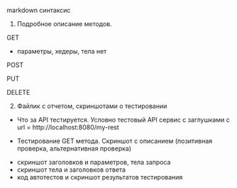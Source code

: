 markdown синтаксис

1. Подробное описание методов.

GET
- параметры, хедеры, тела нет

POST

PUT

DELETE

2. Файлик с отчетом, скриншотами о тестировании

- Что за API тестируется. Условно тестовый API сервис с заглушками 
с url = http://localhost:8080/my-rest

- Тестирование GET метода. Скриншот с описанием (позитивная проверка, альтернативная проверка)
+ скриншот заголовков и параметров, тела запроса
+ скриншот тела и заголовков ответа
+ код автотестов и скриншот результатов тестирования